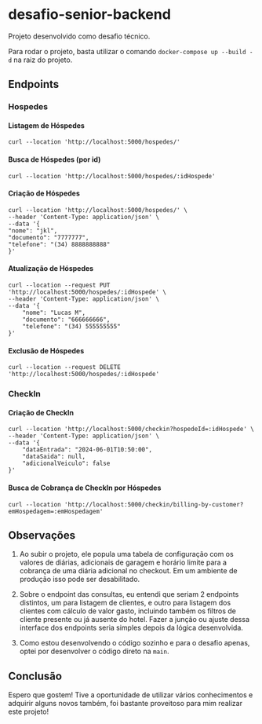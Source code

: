 # desafio-senior-backend

Projeto desenvolvido como desafio técnico.

Para rodar o projeto, basta utilizar o comando `docker-compose up --build -d` na raiz do projeto.

## Endpoints

### Hospedes

#### Listagem de Hóspedes

`curl --location 'http://localhost:5000/hospedes/'`

#### Busca de Hóspedes (por id)

`curl --location 'http://localhost:5000/hospedes/:idHospede'`

#### Criação de Hóspedes

```
curl --location 'http://localhost:5000/hospedes/' \
--header 'Content-Type: application/json' \
--data '{
"nome": "jkl",
"documento": "7777777",
"telefone": "(34) 8888888888"
}'
```

#### Atualização de Hóspedes

```
curl --location --request PUT 'http://localhost:5000/hospedes/:idHospede' \
--header 'Content-Type: application/json' \
--data '{
    "nome": "Lucas M",
    "documento": "666666666",
    "telefone": "(34) 555555555"
}'
```

#### Exclusão de Hóspedes

`curl --location --request DELETE 'http://localhost:5000/hospedes/:idHospede'`

### CheckIn

#### Criação de CheckIn

```
curl --location 'http://localhost:5000/checkin?hospedeId=:idHospede' \
--header 'Content-Type: application/json' \
--data '{
    "dataEntrada": "2024-06-01T10:50:00",
    "dataSaida": null,
    "adicionalVeiculo": false
}'
```

#### Busca de Cobrança de CheckIn por Hóspedes

`curl --location 'http://localhost:5000/checkin/billing-by-customer?emHospedagem=:emHospedagem'`

## Observações

1. Ao subir o projeto, ele popula uma tabela de configuração com os valores de diárias, adicionais de garagem e
   horário limite para a cobrança de uma diária adicional no checkout. Em um ambiente de produção isso pode ser 
   desabilitado.

2. Sobre o endpoint das consultas, eu entendi que seriam 2 endpoints distintos, um para listagem de clientes, e 
   outro para listagem dos clientes com cálculo de valor gasto, incluindo também os filtros de cliente presente ou 
   já ausente do hotel. Fazer a junção ou ajuste dessa interface dos endpoints seria simples depois da lógica desenvolvida.  

3. Como estou desenvolvendo o código sozinho e para o desafio apenas, optei por desenvolver o código direto na `main`. 

## Conclusão

Espero que gostem! Tive a oportunidade de utilizar vários conhecimentos e adquirir alguns novos também, foi bastante
proveitoso para mim realizar este projeto!

